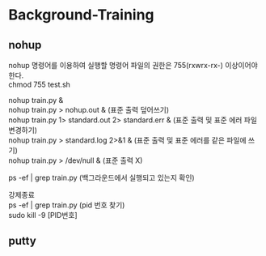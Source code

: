 # Background-Training

## nohup
nohup 명령어를 이용하여 실행할 명령어 파일의 권한은 755(rxwrx-rx-) 이상이어야 한다. </br>
chmod 755 test.sh

nohup train.py & </br>
nohup train.py > nohup.out & (표준 출력 덮어쓰기) </br>
nohup train.py 1> standard.out 2> standard.err & (표준 출력 및 표준 에러 파일 변경하기) </br>
nohup train.py > standard.log 2>&1 & (표준 출력 및 표준 에러를 같은 파일에 쓰기) </br>
nohup train.py > /dev/null & (표준 출력 X)

ps -ef | grep train.py (백그라운드에서 실행되고 있는지 확인)

강제종료 </br>
ps -ef | grep train.py (pid 번호 찾기) </br>
sudo kill -9 [PID번호] </br>


## putty
